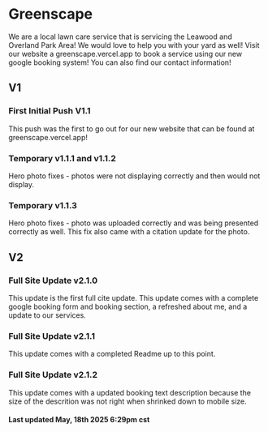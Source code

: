 # Greenscape

We are a local lawn care service that is servicing the Leawood and Overland Park Area! We would love to help you with your yard as well! Visit our website a greenscape.vercel.app to book a service using our new google booking system! You can also find our contact information!

## V1

### First Initial Push V1.1
This push was the first to go out for our new website that can be found at greenscape.vercel.app!

### Temporary v1.1.1 and v1.1.2
Hero photo fixes - photos were not displaying correctly and then would not display.

### Temporary v1.1.3
Hero photo fixes - photo was uploaded correctly and was being presented correctly as well. This fix also came with a citation update for the photo.

## V2

### Full Site Update v2.1.0
This update is the first full cite update. This update comes with a complete google booking form and booking section, a refreshed about me, and a update to our services.

### Full Site Update v2.1.1
This update comes with a completed Readme up to this point.

### Full Site Update v2.1.2
This update comes with a updated booking text description because the size of the descrition was not right when shrinked down to mobile size.


#### Last updated May, 18th 2025 6:29pm cst